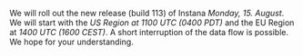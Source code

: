 We will roll out the new release (build 113) of Instana *Monday, 15. August*.
We will start with the *US Region at 1100 UTC (0400 PDT)* and the EU Region at *1400 UTC (1600 CEST)*.
A short interruption of the data flow is possible. We hope for your understanding.
